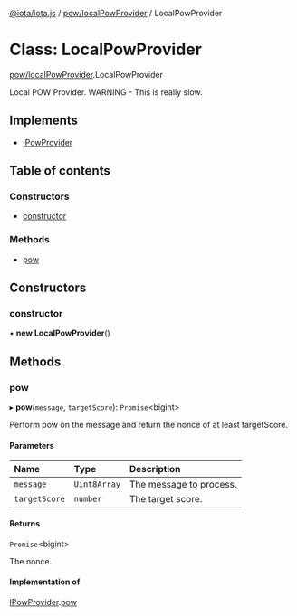 [@iota/iota.js](../README.md) / [pow/localPowProvider](../modules/pow_localpowprovider.md) / LocalPowProvider

# Class: LocalPowProvider

[pow/localPowProvider](../modules/pow_localpowprovider.md).LocalPowProvider

Local POW Provider.
WARNING - This is really slow.

## Implements

- [IPowProvider](../interfaces/models_ipowprovider.ipowprovider.md)

## Table of contents

### Constructors

- [constructor](pow_localpowprovider.localpowprovider.md#constructor)

### Methods

- [pow](pow_localpowprovider.localpowprovider.md#pow)

## Constructors

### constructor

• **new LocalPowProvider**()

## Methods

### pow

▸ **pow**(`message`, `targetScore`): `Promise`<bigint\>

Perform pow on the message and return the nonce of at least targetScore.

#### Parameters

| Name | Type | Description |
| :------ | :------ | :------ |
| `message` | `Uint8Array` | The message to process. |
| `targetScore` | `number` | The target score. |

#### Returns

`Promise`<bigint\>

The nonce.

#### Implementation of

[IPowProvider](../interfaces/models_ipowprovider.ipowprovider.md).[pow](../interfaces/models_ipowprovider.ipowprovider.md#pow)

